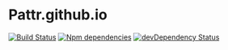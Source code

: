 # Pattr.github.io

[![Build Status](https://travis-ci.org/Pattr/Pattr.github.io.svg)](https://travis-ci.org/Pattr/Pattr.github.io)
[![Npm dependencies](https://david-dm.org/Pattr/Pattr.github.io.svg)](https://david-dm.org/Pattr/Pattr.github.io)
[![devDependency Status](https://david-dm.org/Pattr/Pattr.github.io/dev-status.svg)](https://david-dm.org/Pattr/Pattr.github.io#info=devDependencies)
